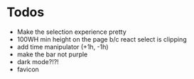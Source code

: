 # Todos

- Make the selection experience pretty
- 100WH min height on the page b/c react select is clipping
- add time manipulator (+1h, -1h)
- make the bar not purple
- dark mode?!?!
- favicon
